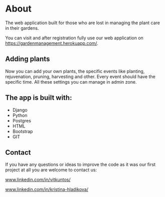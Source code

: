# About

The web application built for those who are lost in managing the plant care in their gardens.

You can visit and after registration fully use our web application on https://gardenmanagement.herokuapp.com/. 

## Adding plants
Now you can add your own plants, the specific events like planting, rejuvenation, pruning, harvesting and other. 
Every event should have the specific time. All these settings you can manage in admin zone.


## The app is built with:
 * Django
 * Python
 * Postgres
 * HTML
 * Bootstrap
 * GIT
 
 
## Contact
If you have any questions or ideas to improve the code as it was our first project at all you are welcome to contact us:

www.linkedin.com/in/vitkuntos/

www.linkedin.com/in/kristina-hladikova/
 
 

